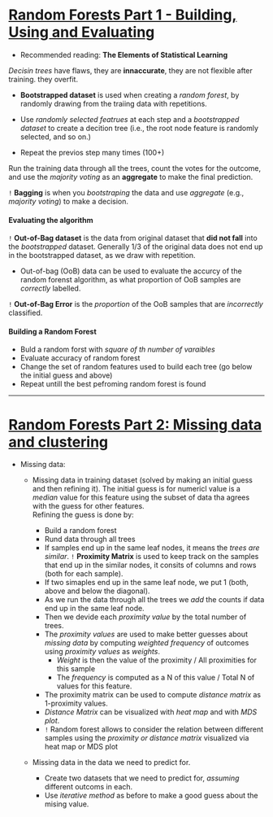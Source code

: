 # [Random Forests Part 1 - Building, Using and Evaluating](https://www.youtube.com/watch?v=J4Wdy0Wc_xQ)

- Recommended reading: __The Elements of Statistical Learning__

_Decisin trees_ have flaws, they are __innaccurate__, they are not flexible after training. they overfit. 

- __Bootstrapped dataset__ is used when creating a _random forest_, by randomly drawing from the traiing data with repetitions. 

- Use _randomly selected featrues_ at each step and a _bootstrapped dataset_ to create a decition tree (i.e., the root node feature is randomly selected, and so on.) 

- Repeat the previos step many times (100+) 

Run the training data through all the trees, count the votes for the outcome, and use the _majority voting_ as an __aggregate__ to make the final prediction. 

`!` __Bagging__ is when you _bootstraping_ the data and use _aggregate_ (e.g., _majority voting_) to make a decision.  

#### Evaluating the algorithm

`!` __Out-of-Bag dataset__ is the data from original dataset that __did not fall__ into the _bootstrapped_ dataset. Generally 1/3 of the original data does not end up in the bootstrapped dataset, as we draw with repetition. 

- Out-of-bag (OoB) data can be used to evaluate the accurcy of the random forenst algorithm, as what proportion of OoB samples are _correctly_ labelled.  

`!` __Out-of-Bag Error__ is the _proportion_ of the OoB samples that are _incorrectly_ classified.  

#### Building a Random Forest

- Buld a random forst with _square of th number of varaibles_ 
- Evaluate accuracy of random forest
- Change the set of random features used to build each tree (go below the initial guess and above)
- Repeat untill the best pefroming random forest is found

---

# [Random Forests Part 2: Missing data and clustering](https://www.youtube.com/watch?v=sQ870aTKqiM)

- Missing data:
    - Missing data in training dataset (solved by making an initial guess and then refining it). 
    The initial guess is for numericl value is a _median_ value for this feature using the subset of data tha agrees with the guess for other features.  
    Refining the guess is done by:
        - Build a random forest
        - Rund data through all trees
        - If samples end up in the same leaf nodes, it means the _trees are similar_. 
        `!` __Proximity Matrix__ is used to keep track on the samples that end up in the similar nodes, it consits of columns and rows (both for each sample). 
        - If two simaples end up in the same leaf node, we put 1 (both, above and below the diagonal). 
        - As we run the data through all the trees we _add_ the counts if data end up in the same leaf node. 
        - Then we devide each _proximity value_ by the total number of trees. 
        - The _proximity values_ are used to make better guesses about _missing data_ by computing _weighted frequency_ of outcomes using _proximity values_ as _weights_. 
            - _Weight_ is then the value of the proximity / All proximities for this sample
            - The _frequency_ is computed as a N of this value / Total N of values for this feature. 
        - The proximity matrix can be used to compute _distance matrix_ as 1-proximity values. 
        - _Distance Matrix_ can be visualized with _heat map_ and with _MDS plot_. 
        - `!` Random forest allows to consider the relation between different samples using the _proximity or distance matrix_ visualized via heat map or MDS plot
    
    - Missing data in the data we need to predict for. 
        - Create two datasets that we need to predict for, _assuming_ different outcoms in each. 
        - Use _iterative method_ as before to make a good guess about the mising value.  
        


